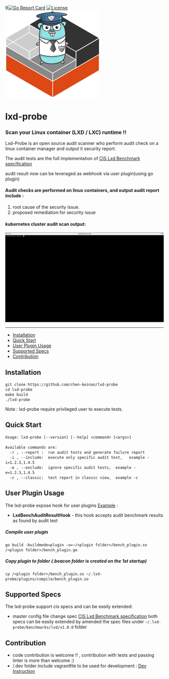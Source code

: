 9[![Go Report Card](https://goreportcard.com/badge/github.com/chen-keinan/lxd-probe)](https://goreportcard.com/report/github.com/chen-keinan/lxd-probe)
[![License](https://img.shields.io/badge/License-Apache%202.0-blue.svg)](https://github.com/chen-keinan/lxd-probe/blob/main/LICENSE)
<br><img src="./pkg/img/lxd-gopher.png" width="300" alt="lxd-probe logo"><br>
# lxd-probe

###  Scan your Linux container (LXD / LXC) runtime !!
Lxd-Probe is an open source audit scanner who perform audit check on a linux container manager and output it security report.

The audit tests are the full implementation of [CIS Lxd Benchmark specification](https://www.cisecurity.org/benchmark/lxd/) <br>

audit result now can be leveraged as webhook via user plugin(using go plugin)
#### Audit checks are performed on linux containers, and output audit report include :
 1.  root cause of the security issue.
 2. proposed remediation for security issue

#### kubernetes cluster audit scan output:
![lxd-probe](./pkg/img/lxd-prob-img.gif)


--------------------------------------------------------------------------------------------------------

* [Installation](#installation)
* [Quick Start](#quick-start)
* [User Plugin Usage](#user-plugin-usage)
* [Supported Specs](#supported-specs)
* [Contribution](#Contribution)

## Installation

```
git clone https://github.com/chen-keinan/lxd-probe
cd lxd-probe
make build
./lxd-probe
```

Note : lxd-probe require privileged user to execute tests.

## Quick Start

```
Usage: lxd-probe [--version] [--help] <command> [<args>]

Available commands are:
  -r , --report :  run audit tests and generate failure report
  -i , --include:  execute only specific audit test,   example -i=1.2.3,1.4.5
  -e , --exclude:  ignore specific audit tests,  example -e=1.2.3,1.4.5
  -c , --classic:  test report in classic view,  example -c

```
## User Plugin Usage
The lxd-probe expose hook for user plugins [Example](https://github.com/chen-keinan/lxd-probe/tree/master/examples/plugins) :
- **LxdBenchAuditResultHook** - this hook accepts audit benchmark results as found by audit test

##### Compile user plugin
```
go build -buildmode=plugin -o=~/<plugin folder>/bench_plugin.so /<plugin folder>/bench_plugin.go
```
##### Copy plugin to folder (.beacon folder is created on the 1st startup)
```
cp /<plugin folder>/bench_plugin.so ~/.lxd-probe/plugins/compile/bench_plugin.so
```
## Supported Specs
The lxd-probe support cis specs and can be easily extended:
- master config file change spec [CIS Lxd Benchmark specification](https://www.cisecurity.org/benchmark/lxd/)
both specs can be easily extended by amended the spec files under ```~/.lxd-probe/benchmarks/lxd/v1.0.0``` folder

## Contribution
- code contribution is welcome !! , contribution with tests and passing linter is more than welcome :)
- /.dev folder include vagrantfile to be used for development : [Dev Instruction](https://github.com/chen-keinan/lxd-probe/tree/master/.dev)
